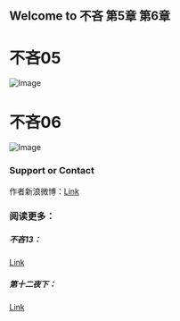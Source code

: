 ## Welcome to 不吝 第5章 第6章

# 不吝05
![Image](https://xiaochengxv-tuchuang.oss-cn-beijing.aliyuncs.com/linshi不吝05.jpg)

# 不吝06
![Image](https://xiaochengxv-tuchuang.oss-cn-beijing.aliyuncs.com/linshi不吝06.jpg)


### Support or Contact

作者新浪微博：[Link](https://weibo.com/u/5804614520?profile_ftype=1&is_all=1#_0)

### 阅读更多：
##### 不吝13：
[Link](https://jily18.github.io/bulin13.github.io/)

##### 第十二夜下： 
[Link](https://jily18.github.io/ttn.github.io/)
